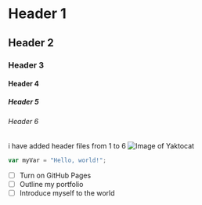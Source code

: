 # Header 1
## Header 2
### Header 3
#### Header 4
##### Header 5
###### Header 6
i have added header files from 1 to 6
![Image of Yaktocat](https://octodex.github.com/images/yaktocat.png)
``` javascript
var myVar = "Hello, world!";
```
- [ ] Turn on GitHub Pages
- [ ] Outline my portfolio
- [ ] Introduce myself to the world
